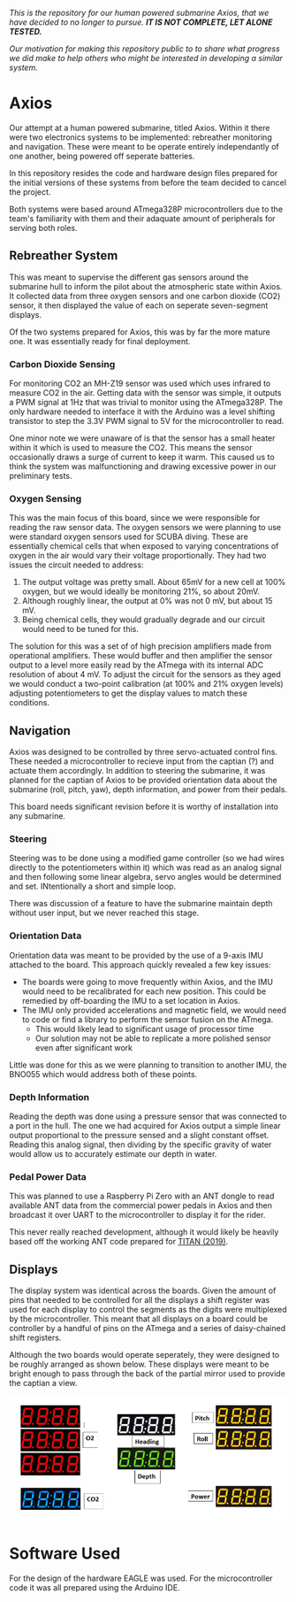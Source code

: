 *This is the repository for our human powered submarine Axios, that we have decided to no longer to pursue. **IT IS NOT COMPLETE, LET ALONE TESTED.***

*Our motivation for making this repository public to to share what progress we did make to help others who might be interested in developing a similar system.*

# Axios

Our attempt at a human powered submarine, titled Axios. Within it there were two electronics systems to be implemented: rebreather monitoring and navigation. These were meant to be operate entirely independantly of one another, being powered off seperate batteries.

In this repository resides the code and hardware design files prepared for the initial versions of these systems from before the team decided to cancel the project.

Both systems were based around ATmega328P microcontrollers due to the team's familiarity with them and their adaquate amount of peripherals for serving both roles.

## Rebreather System

This was meant to supervise the different gas sensors around the submarine hull to inform the pilot about the atmospheric state within Axios. It collected data from three oxygen sensors and one carbon dioxide (CO2) sensor, it then displayed the value of each on seperate seven-segment displays.

Of the two systems prepared for Axios, this was by far the more mature one. It was essentially ready for final deployment.

### Carbon Dioxide Sensing

For monitoring CO2 an MH-Z19 sensor was used which uses infrared to measure CO2 in the air. Getting data with the sensor was simple, it outputs a PWM signal at 1Hz that was trivial to monitor using the ATmega328P. The only hardware needed to interface it with the Arduino was a level shifting transistor to step the 3.3V PWM signal to 5V for the microcontroller to read.

One minor note we were unaware of is that the sensor has a small heater within it which is used to measure the CO2. This means the sensor occasionally draws a surge of current to keep it warm. This caused us to think the system was malfunctioning and drawing excessive power in our preliminary tests.

### Oxygen Sensing

This was the main focus of this board, since we were responsible for reading the raw sensor data. The oxygen sensors we were planning to use were standard oxygen sensors used for SCUBA diving. These are essentially chemical cells that when exposed to varying concentrations of oxygen in the air would vary their voltage proportionally. They had two issues the circuit needed to address:

1. The output voltage was pretty small. About 65mV for a new cell at 100% oxygen, but we would ideally be monitoring 21%, so about 20mV.
2. Although roughly linear, the output at 0% was not 0 mV, but about 15 mV.
3. Being chemical cells, they would gradually degrade and our circuit would need to be tuned for this.

The solution for this was a set of of high precision amplifiers made from operational amplifiers. These would buffer and then amplifier the sensor output to a level more easily read by the ATmega with its internal ADC resolution of about 4 mV. To adjust the circuit for the sensors as they aged we would conduct a two-point calibration (at 100% and 21% oxygen levels) adjusting potentiometers to get the display values to match these conditions.

## Navigation

Axios was designed to be controlled by three servo-actuated control fins. These needed a microcontroller to recieve input from the captian (?) and actuate them accordingly. In addition to steering the submarine, it was planned for the captian of Axios to be provided orientation data about the submarine (roll, pitch, yaw), depth information, and power from their pedals. 

This board needs significant revision before it is worthy of installation into any submarine.

### Steering

Steering was to be done using a modified game controller (so we had wires directly to the potentiometers within it) which was read as an analog signal and then following some linear algebra, servo angles would be determined and set. INtentionally a short and simple loop.

There was discussion of a feature to have the submarine maintain depth without user input, but we never reached this stage.

### Orientation Data

Orientation data was meant to be provided by the use of a 9-axis IMU attached to the board. This approach quickly revealed a few key issues:

- The boards were going to move frequently within Axios, and the IMU would need to be recalibrated for each new position. This could be remedied by off-boarding the IMU to a set location in Axios.
- The IMU only provided accelerations and magnetic field, we would need to code or find a library to perform the sensor fusion on the ATmega.
   - This would likely lead to significant usage of processor time
   - Our solution may not be able to replicate a more polished sensor even after significant work

Little was done for this as we were planning to transition to another IMU, the BNO055 which would address both of these points.

### Depth Information

Reading the depth was done using a pressure sensor that was connected to a port in the hull. The one we had acquired for Axios output a simple linear output proportional to the pressure sensed and a slight constant offset. Reading this analog signal, then dividing by the specific gravity of water would allow us to accurately estimate our depth in water.

### Pedal Power Data

This was planned to use a Raspberry Pi Zero with an ANT dongle to read available ANT data from the commercial power pedals in Axios and then broadcast it over UART to the microcontroller to display it for the rider.

This never really reached development, although it would likely be heavily based off the working ANT code prepared for [TITAN (2019)](https://github.com/hpvdt/titan_2019).

## Displays

The display system was identical across the boards. Given the amount of pins that needed to be controlled for all the displays a shift register was used for each display to control the segments as the digits were multiplexed by the microcontroller. This meant that all displays on a board could be controller by a handful of pins on the ATmega and a series of daisy-chained shift registers.

Although the two boards would operate seperately, they were designed to be roughly arranged as shown below. These displays were meant to be bright enough to pass through the back of the partial mirror used to provide the captian a view.

![Planned Axios layout](https://github.com/hpvdt/axios/blob/main/Hardware/Axios%20dash.png)

# Software Used

For the design of the hardware EAGLE was used. For the microcontroller code it was all prepared using the Arduino IDE.
